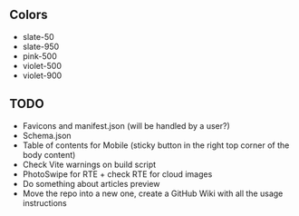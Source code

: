 ## Colors

- slate-50
- slate-950
- pink-500
- violet-500
- violet-900

## TODO

- Favicons and manifest.json (will be handled by a user?)
- Schema.json
- Table of contents for Mobile (sticky button in the right top corner of the body content)
- Check Vite warnings on build script
- PhotoSwipe for RTE + check RTE for cloud images
- Do something about articles preview
- Move the repo into a new one, create a GitHub Wiki with all the usage instructions
